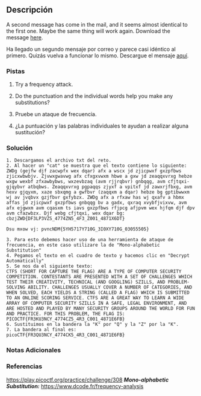 ## Descripción
A second message has come in the mail, and it seems almost identical to the first one. Maybe the same thing will work again. Download the message [here](https://artifacts.picoctf.net/c/181/message.txt).

Ha llegado un segundo mensaje por correo y parece casi idéntico al primero. Quizás vuelva a funcionar lo mismo. Descargue el mensaje [aquí](https://artifacts.picoctf.net/c/181/message.txt).
### Pistas
1. Try a frequency attack.
2. Do the punctuation and the individual words help you make any substitutions?

1. Pruebe un ataque de frecuencia.
2. ¿La puntuación y las palabras individuales te ayudan a realizar alguna sustitución?
### Solución
```
1. Descargamos el archivo txt del reto.
2. Al hacer un "cat" se muestra que el texto contiene lo siguiente:
ZWDg (gejfw djf zacwpfx wex dqar) afx a wscx jd zjicpwxf gxzpfbws zjicxwbwbjv. Zjvwxgwavwg afx cfxgxvwxm hbwe a gxw jd zeaqqxvrxg hebze wxgw wexbf zfxawbybws, wxzevbzaq (avm rjjrqbvr) gnbqqg, avm cfjtqxi-gjqybvr atbqbws. Zeaqqxvrxg pgpaqqs zjyxf a vpitxf jd zawxrjfbxg, avm hexv gjqyxm, xaze sbxqmg a gwfbvr (zaqqxm a dqar) hebze bg gptibwwxm wj av jvqbvx gzjfbvr gxfybzx. ZWDg afx a rfxaw has wj qxafv a hbmx affas jd zjicpwxf gxzpfbws gnbqqg bv a gadx, qxraq xvybfjvixvw, avm afx ejgwxm avm cqasxm ts iavs gxzpfbws rfjpcg afjpvm wex hjfqm djf dpv avm cfazwbzx. Djf webg cfjtqxi, wex dqar bg: cbzjZWD{DF3LP3VZS_4774ZN5_4F3_Z001_4871X6DT}
	
Dsu mxow vj: pvncNDM{5YH5717Y710G_3I0XY710G_03055505}

3. Para esto debemos hacer uso de una herramienta de ataque de frecuencia, en este caso utilizare la de "Mono-alphabetic Substitution"
4. Pegamos el texto en el cuadro de texto y hacemos clic en "Decrypt Automatically"
5. Se nos da el siguiente texto:
CTFS (SHORT FOR CAPTURE THE FLAG) ARE A TYPE OF COMPUTER SECURITY COMPETITION. CONTESTANTS ARE PRESENTED WITH A SET OF CHALLENGES WHICH TEST THEIR CREATIVITY, TECHNICAL (AND GOOGLING) SZILLS, AND PROBLEM-SOLVING ABILITY. CHALLENGES USUALLY COVER A NUMBER OF CATEGORIES, AND WHEN SOLVED, EACH YIELDS A STRING (CALLED A FLAG) WHICH IS SUBMITTED TO AN ONLINE SCORING SERVICE. CTFS ARE A GREAT WAY TO LEARN A WIDE ARRAY OF COMPUTER SECURITY SZILLS IN A SAFE, LEGAL ENVIRONMENT, AND ARE HOSTED AND PLAYED BY MANY SECURITY GROUPS AROUND THE WORLD FOR FUN AND PRACTICE. FOR THIS PROBLEM, THE FLAG IS: PICOCTF{FR3KU3NCY_4774CZ5_4R3_C001_4871E6FB}
6. Sustituimos en la bandera la "K" por "Q" y la "Z" por la "K".
7. La bandera al final es: picoCTF{FR3QU3NCY_4774CK5_4R3_C001_4871E6FB}
```
### Notas Adicionales
### Referencias
https://play.picoctf.org/practice/challenge/308
***Mono-alphabetic Substitution:*** https://www.dcode.fr/frequency-analysis
